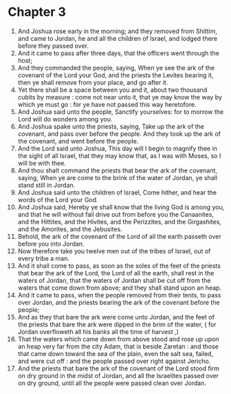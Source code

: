 # Chapter 3

1. And Joshua rose early in the morning; and they removed from Shittim, and came to Jordan, he and all the children of Israel, and lodged there before they passed over.
2. And it came to pass after three days, that the officers went through the host;
3. And they commanded the people, saying, When ye see the ark of the covenant of the Lord your God, and the priests the Levites bearing it, then ye shall remove from your place, and go after it.
4. Yet there shall be a space between you and it, about two thousand cubits by measure : come not near unto it, that ye may know the way by which ye must go : for ye have not passed this way heretofore.
5. And Joshua said unto the people, Sanctify yourselves: for to morrow the Lord will do wonders among you.
6. And Joshua spake unto the priests, saying, Take up the ark of the covenant, and pass over before the people. And they took up the ark of the covenant, and went before the people.
7. And the Lord said unto Joshua, This day will I begin to magnify thee in the sight of all Israel, that they may know that, as I was with Moses, so I will be with thee.
8. And thou shalt command the priests that bear the ark of the covenant, saying, When ye are come to the brink of the water of Jordan, ye shall stand still in Jordan.
9. And Joshua said unto the children of Israel, Come hither, and hear the words of the Lord your God.
10. And Joshua said, Hereby ye shall know that the living God is among you, and that he will without fail drive out from before you the Canaanites, and the Hittites, and the Hivites, and the Perizzites, and the Girgashites, and the Amorites, and the Jebusites.
11. Behold, the ark of the covenant of the Lord of all the earth passeth over before you into Jordan.
12. Now therefore take you twelve men out of the tribes of Israel, out of every tribe a man.
13. And it shall come to pass, as soon as the soles of the feet of the priests that bear the ark of the Lord, the Lord of all the earth, shall rest in the waters of Jordan, that the waters of Jordan shall be cut off from the waters that come down from above; and they shall stand upon an heap.
14. And it came to pass, when the people removed from their tents, to pass over Jordan, and the priests bearing the ark of the covenant before the people;
15. And as they that bare the ark were come unto Jordan, and the feet of the priests that bare the ark were dipped in the brim of the water, ( for Jordan overfloweth all his banks all the time of harvest ,)
16. That the waters which came down from above stood and rose up upon an heap very far from the city Adam, that is beside Zaretan : and those that came down toward the sea of the plain, even the salt sea, failed, and were cut off : and the people passed over right against Jericho.
17. And the priests that bare the ark of the covenant of the Lord stood firm on dry ground in the midst of Jordan, and all the Israelites passed over on dry ground, until all the people were passed clean over Jordan.

